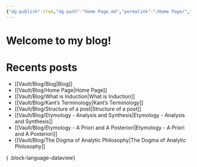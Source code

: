 ```yaml
---
{"dg-publish":true,"dg-path":"Home Page.md","permalink":"/Home Page/","tags":["gardenEntry"],"created":"2024-12-23T10:59:00","updated":"2024-12-23T10:59:00"}
---
```


# Welcome to my blog!

# Recents posts
- [[Vault/Blog/Blog\|Blog]]
- [[Vault/Blog/Home Page\|Home Page]]
- [[Vault/Blog/What is Induction\|What is Induction]]
- [[Vault/Blog/Kant’s Terminology\|Kant’s Terminology]]
- [[Vault/Blog/Structure of a post\|Structure of a post]]
- [[Vault/Blog/Etymology - Analysis and Synthesis\|Etymology - Analysis and Synthesis]]
- [[Vault/Blog/Etymology - A Priori and A Posteriori\|Etymology - A Priori and A Posteriori]]
- [[Vault/Blog/The Dogma of Analytic Philosophy\|The Dogma of Analytic Philosophy]]

{ .block-language-dataview}
